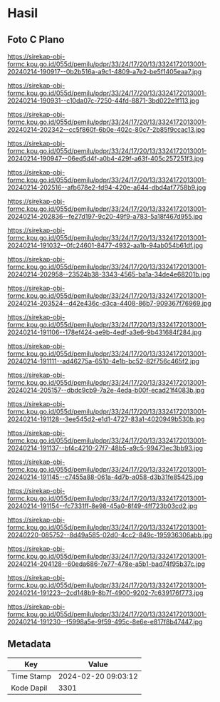 # Hasil

## Foto C Plano

https://sirekap-obj-formc.kpu.go.id/055d/pemilu/pdpr/33/24/17/20/13/3324172013001-20240214-190917--0b2b516a-a9c1-4809-a7e2-be5f1405eaa7.jpg

https://sirekap-obj-formc.kpu.go.id/055d/pemilu/pdpr/33/24/17/20/13/3324172013001-20240214-190931--c10da07c-7250-44fd-8871-3bd022e1f113.jpg

https://sirekap-obj-formc.kpu.go.id/055d/pemilu/pdpr/33/24/17/20/13/3324172013001-20240214-202342--cc5f860f-6b0e-402c-80c7-2b85f9ccac13.jpg

https://sirekap-obj-formc.kpu.go.id/055d/pemilu/pdpr/33/24/17/20/13/3324172013001-20240214-190947--06ed5d4f-a0b4-429f-a63f-405c257251f3.jpg

https://sirekap-obj-formc.kpu.go.id/055d/pemilu/pdpr/33/24/17/20/13/3324172013001-20240214-202516--afb678e2-fd94-420e-a644-dbd4af7758b9.jpg

https://sirekap-obj-formc.kpu.go.id/055d/pemilu/pdpr/33/24/17/20/13/3324172013001-20240214-202836--fe27d197-9c20-49f9-a783-5a18f467d955.jpg

https://sirekap-obj-formc.kpu.go.id/055d/pemilu/pdpr/33/24/17/20/13/3324172013001-20240214-191032--0fc24601-8477-4932-aa1b-94ab054b61df.jpg

https://sirekap-obj-formc.kpu.go.id/055d/pemilu/pdpr/33/24/17/20/13/3324172013001-20240214-202958--23524b38-3343-4565-ba1a-34de4e68201b.jpg

https://sirekap-obj-formc.kpu.go.id/055d/pemilu/pdpr/33/24/17/20/13/3324172013001-20240214-203524--d42e436c-d3ca-4408-86b7-909367f76969.jpg

https://sirekap-obj-formc.kpu.go.id/055d/pemilu/pdpr/33/24/17/20/13/3324172013001-20240214-191106--178ef424-ae9b-4edf-a3e6-9b431684f284.jpg

https://sirekap-obj-formc.kpu.go.id/055d/pemilu/pdpr/33/24/17/20/13/3324172013001-20240214-191111--ad46275a-6510-4e1b-bc52-82f756c465f2.jpg

https://sirekap-obj-formc.kpu.go.id/055d/pemilu/pdpr/33/24/17/20/13/3324172013001-20240214-205157--dbdc9cb9-7a2e-4eda-b00f-ecad21f4083b.jpg

https://sirekap-obj-formc.kpu.go.id/055d/pemilu/pdpr/33/24/17/20/13/3324172013001-20240214-191128--3ee545d2-e1d1-4727-83a1-4020949b530b.jpg

https://sirekap-obj-formc.kpu.go.id/055d/pemilu/pdpr/33/24/17/20/13/3324172013001-20240214-191137--bf4c4210-27f7-48b5-a9c5-99473ec3bb93.jpg

https://sirekap-obj-formc.kpu.go.id/055d/pemilu/pdpr/33/24/17/20/13/3324172013001-20240214-191145--c7455a88-061a-4d7b-a058-d3b31fe85425.jpg

https://sirekap-obj-formc.kpu.go.id/055d/pemilu/pdpr/33/24/17/20/13/3324172013001-20240214-191154--fc7331ff-8e98-45a0-8f49-4ff723b03cd2.jpg

https://sirekap-obj-formc.kpu.go.id/055d/pemilu/pdpr/33/24/17/20/13/3324172013001-20240220-085752--8d49a585-02d0-4cc2-849c-195936306abb.jpg

https://sirekap-obj-formc.kpu.go.id/055d/pemilu/pdpr/33/24/17/20/13/3324172013001-20240214-204128--60eda686-7e77-478e-a5b1-bad74f95b37c.jpg

https://sirekap-obj-formc.kpu.go.id/055d/pemilu/pdpr/33/24/17/20/13/3324172013001-20240214-191223--2cd148b9-8b7f-4900-9202-7c639176f773.jpg

https://sirekap-obj-formc.kpu.go.id/055d/pemilu/pdpr/33/24/17/20/13/3324172013001-20240214-191230--f5998a5e-9f59-495c-8e6e-e817f8b47447.jpg


## Metadata

| Key        | Value               |
| ---------- | ------------------- |
| Time Stamp | 2024-02-20 09:03:12 |
| Kode Dapil | 3301                |



